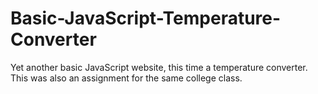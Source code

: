 # Basic-JavaScript-Temperature-Converter
Yet another basic JavaScript website, this time a temperature converter. This was also an assignment for the same college class.
